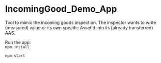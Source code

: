 # IncomingGood_Demo_App
Tool  to mimic the incoming goods inspection. The inspector wants to write (measured) value or its own specific AssetId into its (already transferred) AAS.

Run the app:  
``
npm install
``
  

``
npm start
``